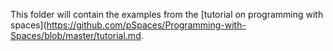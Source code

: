 This folder will contain the examples from the [tutorial on programming with spaces](https://github.com/pSpaces/Programming-with-Spaces/blob/master/tutorial.md.
